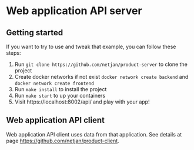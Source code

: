 # Web application API server

## Getting started
If you want to try to use and tweak that example, you can follow these steps:

1. Run `git clone https://github.com/netjan/product-server` to clone the project
1. Create docker networks if not exist `docker network create backend` and `docker network create frontend`
1. Run `make install` to install the project
1. Run `make start` to up your containers
1. Visit https://localhost:8002/api/ and play with your app!

## Web application API client
Web application API client uses data from that application. See details at page https://github.com/netjan/product-client.
